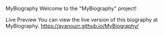 MyBiography
Welcome to the "MyBiography" project! 

Live Preview
You can view the live version of this biography at MyBiography.
https://ayanourr.github.io/MyBiography/

